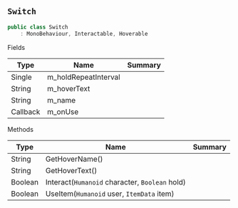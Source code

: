 ## `Switch`

```csharp
public class Switch
    : MonoBehaviour, Interactable, Hoverable

```

Fields

| Type | Name | Summary | 
| --- | --- | --- | 
| Single | m_holdRepeatInterval |  | 
| String | m_hoverText |  | 
| String | m_name |  | 
| Callback | m_onUse |  | 


Methods

| Type | Name | Summary | 
| --- | --- | --- | 
| String | GetHoverName() |  | 
| String | GetHoverText() |  | 
| Boolean | Interact(`Humanoid` character, `Boolean` hold) |  | 
| Boolean | UseItem(`Humanoid` user, `ItemData` item) |  | 


